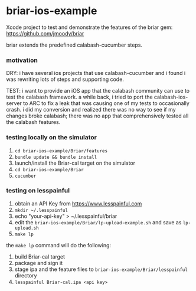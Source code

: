 briar-ios-example
=================

Xcode project to test and demonstrate the features of the briar gem:
https://github.com/jmoody/briar

briar extends the predefined calabash-cucumber steps.

### motivation

DRY: i have several ios projects that use calabash-cucumber and i
found i was rewriting lots of steps and supporting code.

TEST: i want to provide an iOS app that the calabash community can use
to test the calabash framework.  a while back, i tried to port the
calabash-ios-server to ARC to fix a leak that was causing one of my
tests to occasionally crash.  i did my conversion and realized there
was no way to see if my changes broke calabash; there was no app that
comprehensively tested all the calabash features.

### testing locally on the simulator

1. ```cd briar-ios-example/Briar/features```
2. ```bundle update && bundle install```
3. launch/install the Briar-cal target on the simulator
4. ```cd briar-ios-example/Briar```
5. ```cucumber```

### testing on lesspainful

1. obtain an API Key from https://www.lesspainful.com
2. ```mkdir ~/.lesspainful```
3. echo "your-api-key" > ~/.lesspainful/briar
4. edit the ```briar-ios-example/Briar/lp-upload-example.sh``` and save as ```lp-upload.sh```
5. ```make lp```

the ```make lp``` command will do the following:

1. build Briar-cal target
2. package and sign it
3. stage ipa and the feature files to ```briar-ios-example/Briar/lesspainful``` directory
4. ```lesspainful Briar-cal.ipa <api key>```








